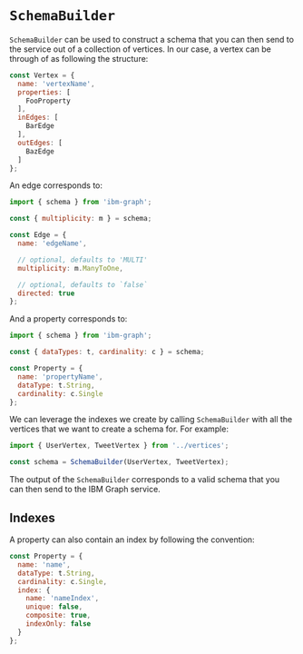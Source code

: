 # `SchemaBuilder`

`SchemaBuilder` can be used to construct a schema that you can then send to the service out of a collection of vertices. In our case, a vertex can be through of as following the structure:

```js
const Vertex = {
  name: 'vertexName',
  properties: [
    FooProperty
  ],
  inEdges: [
    BarEdge
  ],
  outEdges: [
    BazEdge
  ]
};
```

An edge corresponds to:

```js
import { schema } from 'ibm-graph';

const { multiplicity: m } = schema;

const Edge = {
  name: 'edgeName',

  // optional, defaults to 'MULTI'
  multiplicity: m.ManyToOne,

  // optional, defaults to `false`
  directed: true
};
```

And a property corresponds to:

```js
import { schema } from 'ibm-graph';

const { dataTypes: t, cardinality: c } = schema;

const Property = {
  name: 'propertyName',
  dataType: t.String,
  cardinality: c.Single
};
```

We can leverage the indexes we create by calling `SchemaBuilder` with all the vertices that we want to create a schema for. For example:

```js
import { UserVertex, TweetVertex } from '../vertices';

const schema = SchemaBuilder(UserVertex, TweetVertex);
```

The output of the `SchemaBuilder` corresponds to a valid schema that you can then send to the IBM Graph service.

## Indexes

A property can also contain an index by following the convention:

```js
const Property = {
  name: 'name',
  dataType: t.String,
  cardinality: c.Single,
  index: {
    name: 'nameIndex',
    unique: false,
    composite: true,
    indexOnly: false
  }
};
```

